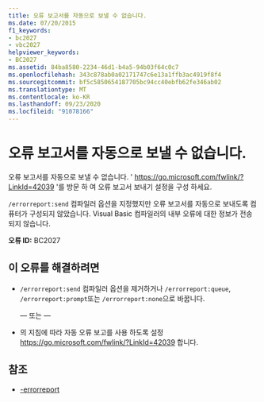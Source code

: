 ```yaml
---
title: 오류 보고서를 자동으로 보낼 수 없습니다.
ms.date: 07/20/2015
f1_keywords:
- bc2027
- vbc2027
helpviewer_keywords:
- BC2027
ms.assetid: 84ba8580-2234-46d1-b4a5-94b03f64c0c7
ms.openlocfilehash: 343c878ab0a02171747c6e13a1ffb3ac4919f8f4
ms.sourcegitcommit: bf5c5850654187705bc94cc40ebfb62fe346ab02
ms.translationtype: MT
ms.contentlocale: ko-KR
ms.lasthandoff: 09/23/2020
ms.locfileid: "91078166"
---
```

# <a name="cannot-send-error-report-automatically"></a>오류 보고서를 자동으로 보낼 수 없습니다.

오류 보고서를 자동으로 보낼 수 없습니다. ' https://go.microsoft.com/fwlink/?LinkId=42039 '를 방문 하 여 오류 보고서 보내기 설정을 구성 하세요.  
  
 `/errorreport:send` 컴파일러 옵션을 지정했지만 오류 보고서를 자동으로 보내도록 컴퓨터가 구성되지 않았습니다. Visual Basic 컴파일러의 내부 오류에 대한 정보가 전송되지 않습니다.  
  
 **오류 ID:** BC2027  
  
## <a name="to-correct-this-error"></a>이 오류를 해결하려면  
  
- `/errorreport:send` 컴파일러 옵션을 제거하거나 `/errorreport:queue`, `/errorreport:prompt`또는 `/errorreport:none`으로 바꿉니다.  
  
     — 또는 —  
  
- 의 지침에 따라 자동 오류 보고를 사용 하도록 설정 <https://go.microsoft.com/fwlink/?LinkId=42039> 합니다.  
  
## <a name="see-also"></a>참조

- [-errorreport](../reference/command-line-compiler/errorreport.md)

